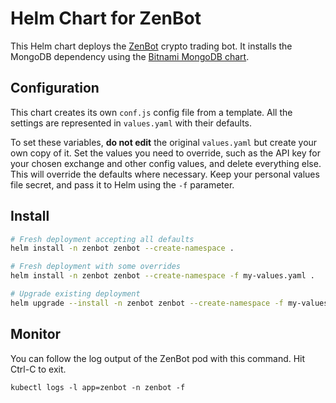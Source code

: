 # Helm Chart for ZenBot

This Helm chart deploys the [ZenBot](https://github.com/DeviaVir/zenbot) crypto trading bot. It installs the MongoDB dependency using the
[Bitnami MongoDB chart](https://bitnami.com/stack/mongodb/helm).

## Configuration

This chart creates its own `conf.js` config file from a template. All the settings are represented in `values.yaml` with their defaults.

To set these variables, **do not edit** the original `values.yaml` but create your own copy of it. Set the values you need to override, such as
the API key for your chosen exchange and other config values, and delete everything else. This will override the defaults where necessary.
Keep your personal values file secret, and pass it to Helm using the `-f` parameter.

## Install

```sh
# Fresh deployment accepting all defaults
helm install -n zenbot zenbot --create-namespace .

# Fresh deployment with some overrides
helm install -n zenbot zenbot --create-namespace -f my-values.yaml .

# Upgrade existing deployment
helm upgrade --install -n zenbot zenbot --create-namespace -f my-values.yaml .
```

## Monitor

You can follow the log output of the ZenBot pod with this command. Hit Ctrl-C to exit.

```
kubectl logs -l app=zenbot -n zenbot -f
```
